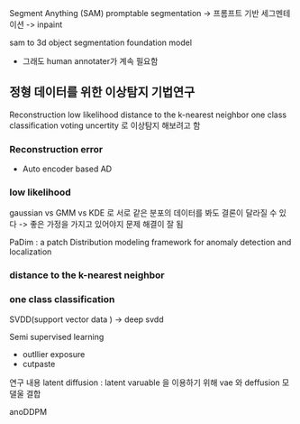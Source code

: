 Segment Anything (SAM)
promptable  segmentation -> 프롬프트 기반 세그멘테이션
-> inpaint 

sam to 3d object 
segmentation foundation model 
- 그래도 human annotater가 계속 필요함


## 정형 데이터를 위한 이상탐지 기법연구

Reconstruction
low likelihood 
distance to the k-nearest neighbor
one class classification
voting 
uncertity
로 이상탐지 해보려고 함
### Reconstruction error
- Auto encoder based AD

### low likelihood 
gaussian vs GMM vs KDE 로 서로 같은 분포의 데이터를 봐도 결론이 달라질 수 있다
-> 좋은 가정을 가지고 있어야지 문제 해결이 잘 됨

PaDim : a patch Distribution modeling framework for anomaly detection and localization

### distance to the k-nearest neighbor

### one class classification
SVDD(support vector data ) -> deep svdd

Semi supervised learning 
- outllier exposure 
- cutpaste 

연구 내용
latent diffusion  : latent varuable 을 이용하기 위해 vae 와 deffusion 모댈울 결합

anoDDPM
